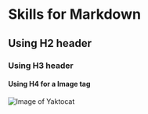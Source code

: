 # Skills for Markdown

## Using H2 header

### Using H3 header

#### Using H4 for a Image tag

![Image of Yaktocat](https://octodex.github.com/images/yaktocat.png)
